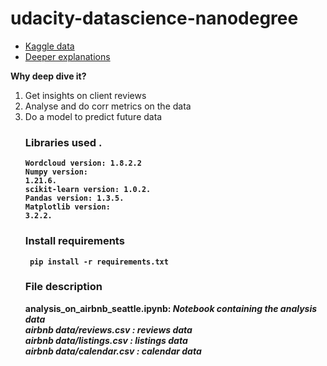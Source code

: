 # udacity-datascience-nanodegree

- <a href= "https://www.kaggle.com/code/joeyzijiantan/analysis-on-airbnb-seattle/data" > Kaggle data </a> 
- <a href= "https://medium.com/@mukunzialex47/inside-airbnb-data-7b7b1340c012" > Deeper explanations </a> 


<b> Why deep dive it? </b>

<ol>
<li> Get insights on client reviews </li> 
<li> Analyse and do corr metrics on the data </li>
<li> Do a model  to predict future data </li>
</0l>

<h3><b>Libraries used .</h3><b>

<code>Wordcloud version: 1.8.2.2</code> <br>
<code>Numpy version: 1.21.6.</code> <br>
<code>scikit-learn version: 1.0.2.</code> <br>
<code>Pandas version: 1.3.5.</code> <br>
<code>Matplotlib version: 3.2.2.</code> <br>
  
  <h3>Install requirements </h3>
  <code> pip install -r requirements.txt</code> <br>

  <h3> File description </h3> 
  analysis_on_airbnb_seattle.ipynb: <i> Notebook containing the analysis data<i> <br>
  <span>airbnb data/reviews.csv : reviews data</span><br>
  <span>airbnb data/listings.csv : listings data</span><br>
  <span>airbnb data/calendar.csv : calendar data</span>
